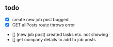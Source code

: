## todo
- [X] create new job post bugged
- [x] GET allPosts route throws error
- [] (new job post) created tasks etc. not showing 
- [] get company details to add to job posts